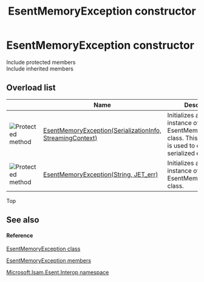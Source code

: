 ﻿---
title: EsentMemoryException constructor 
TOCTitle: 'EsentMemoryException constructor '
ms:assetid: Overload:Microsoft.Isam.Esent.Interop.EsentMemoryException.#ctor
ms:mtpsurl: https://msdn.microsoft.com/library/microsoft.isam.esent.interop.esentmemoryexception.esentmemoryexception(v=EXCHG.10)
ms:contentKeyID: 55102256
ms.date: 07/30/2014
ms.topic: article
f1_keywords:
- Microsoft.Isam.Esent.Interop.EsentMemoryException.EsentMemoryException
dev_langs:
- CSharp
- JScript
- VB
- other
---

# EsentMemoryException constructor

Include protected members  
Include inherited members  

## Overload list

<table>
<thead>
<tr class="header">
<th> </th>
<th>Name</th>
<th>Description</th>
</tr>
</thead>
<tbody>
<tr class="odd">
<td><img src="../images/dn292116.protmethod(exchg.10).gif" title="Protected method" alt="Protected method" /></td>
<td><a href="dn334560(v=exchg.10).md">EsentMemoryException(SerializationInfo, StreamingContext)</a></td>
<td>Initializes a new instance of the EsentMemoryException class. This constructor is used to deserialize a serialized exception.</td>
</tr>
<tr class="even">
<td><img src="../images/dn292116.protmethod(exchg.10).gif" title="Protected method" alt="Protected method" /></td>
<td><a href="dn334638(v=exchg.10).md">EsentMemoryException(String, JET_err)</a></td>
<td>Initializes a new instance of the EsentMemoryException class.</td>
</tr>
</tbody>
</table>


Top

## See also

#### Reference

[EsentMemoryException class](./esentmemoryexception-class.md)

[EsentMemoryException members](./esentmemoryexception-members.md)

[Microsoft.Isam.Esent.Interop namespace](./microsoft.isam.esent.interop-namespace.md)